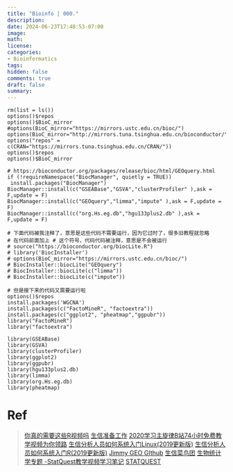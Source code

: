 ```yaml
---
title: "Bioinfo | 000."
description: 
date: 2024-06-23T17:48:53-07:00
image: 
math:
license: 
categories:
- Bioinformatics
tags:
hidden: false
comments: true
draft: false
summary:
---
```





```
rm(list = ls()) 
options()$repos 
options()$BioC_mirror
#options(BioC_mirror="https://mirrors.ustc.edu.cn/bioc/")
options(BioC_mirror="http://mirrors.tuna.tsinghua.edu.cn/bioconductor/")
options("repos" = c(CRAN="https://mirrors.tuna.tsinghua.edu.cn/CRAN/"))
options()$repos 
options()$BioC_mirror

# https://bioconductor.org/packages/release/bioc/html/GEOquery.html
if (!requireNamespace("BiocManager", quietly = TRUE))
 install.packages("BiocManager") 
BiocManager::install(c("GSEABase","GSVA","clusterProfiler" ),ask = F,update = F)
BiocManager::install(c("GEOquery","limma","impute" ),ask = F,update = F)
BiocManager::install(c("org.Hs.eg.db","hgu133plus2.db" ),ask = F,update = F)

# 下面代码被我注释了，意思是这些代码不需要运行，因为它过时了，很多旧教程就忽略
# 在代码前面加上 # 这个符号，代码代码被注释，意思是不会被运行
# source("https://bioconductor.org/biocLite.R") 
# library('BiocInstaller') 
# options(BioC_mirror="https://mirrors.ustc.edu.cn/bioc/") 
# BiocInstaller::biocLite("GEOquery")
# BiocInstaller::biocLite(c("limma"))
# BiocInstaller::biocLite(c("impute"))

# 但是接下来的代码又需要运行啦
options()$repos
install.packages('WGCNA')
install.packages(c("FactoMineR", "factoextra"))
install.packages(c("ggplot2", "pheatmap","ggpubr"))
library("FactoMineR")
library("factoextra")

library(GSEABase)
library(GSVA)
library(clusterProfiler)
library(ggplot2)
library(ggpubr)
library(hgu133plus2.db)
library(limma)
library(org.Hs.eg.db)
library(pheatmap)
```


# Ref
> [你真的需要这些R视频吗](http://www.bio-info-trainee.com/6431.html)
> [生信准备工作](http://www.bio-info-trainee.com/3727.html)
> [2020学习主旋律B站74小时免费教学视频为你领路](http://www.bio-info-trainee.com/6160.html)
> [生信分析人员如何系统入门Linux(2019更新版)](https://mp.weixin.qq.com/s/2RqjIWEARgMmk3h_sAYtUw?poc_token=HOvDeGaj98J8G6wmZufkSZbwvmMo8osT5htATbPe)
> [生信分析人员如何系统入门R(2019更新版)](https://mp.weixin.qq.com/s?__biz=MzAxMDkxODM1Ng==&mid=2247491094&idx=1&sn=3a8ececefdf5894f4ef98b0823f204b8&scene=21#wechat_redirect)
> [Jimmy GEO GIthub](https://github.com/jmzeng1314/GEO)
> [生信菜鸟团](http://www.bio-info-trainee.com/)
> [生物统计学专题 -StatQuest教学视频学习笔记](https://mp.weixin.qq.com/s?__biz=MzAxMDkxODM1Ng==&mid=2247487662&idx=1&sn=a52862807122261813a23d9cb16bfafb&chksm=9b485015ac3fd9031def60d523a29cc0e4765b5a3b161b1ff4f4d679453f563ee50d6f84ba4c&scene=21#wechat_redirect)
> [STATQUEST](https://statquest.org/video-index/)
